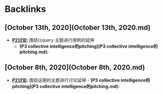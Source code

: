 
# Backlinks
## [October 13th, 2020](October 13th, 2020.md)
- **[P2讨论](P2讨论.md):** 围绕{{query 主题进行用例的延伸
    - **[P3 collective intelligence的pitching](P3 collective intelligence的pitching.md):**

## [October 8th, 2020](October 8th, 2020.md)
- **[P2讨论](P2讨论.md):** 围绕这期的主题进行讨论延伸
        - **[P3 collective intelligence的pitching](P3 collective intelligence的pitching.md):**

